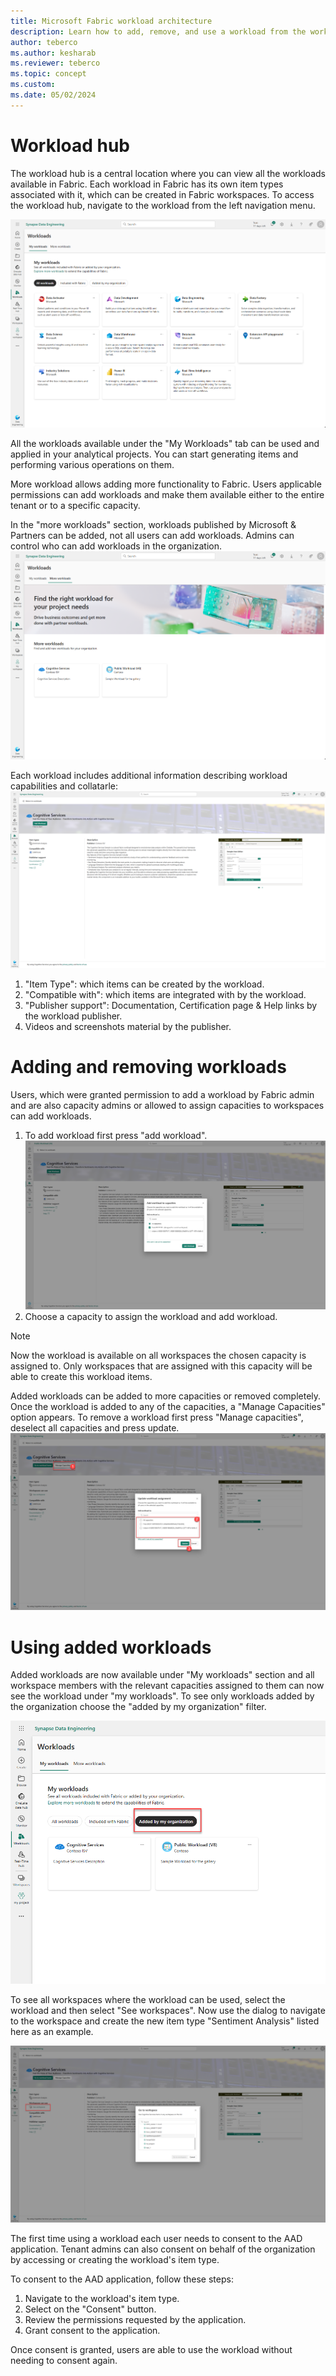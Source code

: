 ```yaml
---
title: Microsoft Fabric workload architecture
description: Learn how to add, remove, and use a workload from the workload hub.
author: teberco
ms.author: kesharab
ms.reviewer: teberco
ms.topic: concept
ms.custom:
ms.date: 05/02/2024
---
```


# Workload hub

The workload hub is a central location where you can view all the workloads available in Fabric. Each workload in Fabric has its own item types associated with it, which can be created in Fabric workspaces. To access the workload hub, navigate to the workload from the left navigation menu.

![Workload Hub](media\more-workloads-add\workload-hub.png)

All the workloads available under the "My Workloads" tab can be used and applied in your analytical projects. You can start generating items and performing various operations on them.

More workload allows adding more functionality to Fabric. Users applicable permissions can add workloads and make them available either to the entire tenant or to a specific capacity. 

In the "more workloads" section, workloads published by Microsoft & Partners can be added, not all users can add workloads. Admins can control who can add workloads in the organization. 
![More workloads](media\more-workloads-add\workload-hub-more.png)

Each workload includes additional information describing workload capabilities and collatarle:
![More workloads](media\more-workloads-add\workload-hub-workload-detail.png)
1. "Item Type": which items can be created by the workload.
1. "Compatible with": which items are integrated with by the workload.
1. "Publisher support": Documentation, Certification page & Help links by the workload publisher.
1. Videos and screenshots material by the publisher.

# Adding and removing workloads
Users, which were granted permission to add a workload by Fabric admin and are also capacity admins or allowed to assign capacities to workspaces can add workloads.


1. To add workload first press "add workload".
![assign workload to capacity](media\more-workloads-add\assign-select.png)
1. Choose a capacity to assign the workload and add workload.

> [!NOTE]
Now the workload is available on all workspaces the chosen capacity is assigned to. Only workspaces that are assigned with this capacity will be able to create this workload items.

Added workloads can be added to more capacities or removed completely. Once the workload is added to any of the capacities, a "Manage Capacities" option appears.
To remove a workload first press "Manage capacities", deselect all capacities and press update.
![remove workload](media\more-workloads-add\remove.png)

# Using added workloads

Added workloads are now available under "My workloads" section and all workspace members with the relevant capacities assigned to them can now see the workload under "my workloads". 
To see only workloads added by the organization choose the "added by my organization" filter.

![remove workload](media\more-workloads-add\my-workloads2.png)

To see all workspaces where the workload can be used, select the workload and then select "See workspaces". Now use the dialog to navigate to the workspace and create the new item type "Sentiment Analysis" listed here as an example.

![Select workspaces](media\more-workloads-add\workspaces.png)

The first time using a workload each user needs to consent to the AAD application. Tenant admins can also consent on behalf of the organization by accessing or creating the workload's item type.

To consent to the AAD application, follow these steps:
1. Navigate to the workload's item type.
2. Select on the "Consent" button.
3. Review the permissions requested by the application.
4. Grant consent to the application.

Once consent is granted, users are able to use the workload without needing to consent again.

